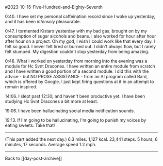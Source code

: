 #2023-10-16-Five-Hundred-and-Eighty-Seventh

0:40.  I have set my personal caffeination record since I woke up yesterday, and it has been *intensely* pleasurable.

0:47.  I tormented Kistaro yesterday with my bad gas, brought on by my consumption of sugar alcohols and beans.  I also worked for hour after hour after hour on a project.  Oh my god, I wish I could work like that every day.  I felt so good.  I never felt tired or burned out.  I didn't always flow, but I rarely felt stumped.  My digestion couldn't stop yesterday from being amazing.

0:48.  What I worked on yesterday from morning into the evening was a module for Hc Svnt Dracones.  I have written an entire module from scratch and I have written a good portion of a second module.  I did this with the advice - but NO PROSE ASSISTANCE - from an AI program called Bard, which is offered by Google.  I just kept firing questions at it in an attempt to remain inspired.

14:06.  I slept past 12:30, and haven't been productive yet.  I have been studying Hc Svnt Dracones a bit more at least.

19:06.  I have been hallucinating social media notification sounds.

19:13.  If I'm going to be hallucinating, I'm going to punish my voices by eating sweets.  Take that!

---
(This part added the next day.)  6.3 miles.  1,127 kcal.  23,441 steps.  5 hours, 6 minutes, 17 seconds.  Average speed 1.2 mph.

---
Back to [[day-post-archive]]